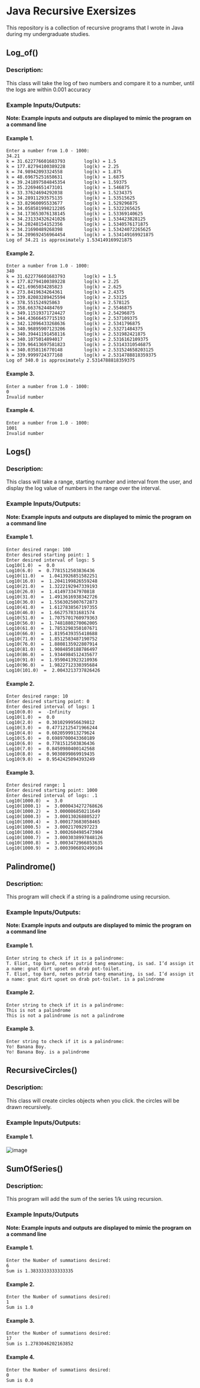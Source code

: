 # Java Recursive Exersizes

This repository is a collection of recursive programs that I wrote in Java during my undergraduate studies.

## Log_of()

### Description:

This class will take the log of two numbers and compare it to a number, until the logs are within 0.001 accuracy

### Example Inputs/Outputs:

**Note: Example inputs and outputs are displayed to mimic the program on a command line**

#### Example 1.

    Enter a number from 1.0 - 1000:
    34.21
    k = 31.622776601683793	 	 log(k) = 1.5
    k = 177.82794100389228	 	 log(k) = 2.25
    k = 74.98942093324558	 	 log(k) = 1.875
    k = 48.69675251658631	 	 log(k) = 1.6875
    k = 39.241897584845354	 	 log(k) = 1.59375
    k = 35.22694651473101	 	 log(k) = 1.546875
    k = 33.37624694292038	 	 log(k) = 1.5234375
    k = 34.28911293575135	 	 log(k) = 1.53515625
    k = 33.82960095533677	 	 log(k) = 1.529296875
    k = 34.058581998212205	 	 log(k) = 1.5322265625
    k = 34.173653076138145	 	 log(k) = 1.53369140625
    k = 34.231334326241026	 	 log(k) = 1.534423828125
    k = 34.20248154152356	 	 log(k) = 1.5340576171875
    k = 34.21690489268398	 	 log(k) = 1.53424072265625
    k = 34.209692456964454	 	 log(k) = 1.534149169921875
    Log of 34.21 is approximately 1.534149169921875

#### Example 2.

    Enter a number from 1.0 - 1000:
    340
    k = 31.622776601683793	 	 log(k) = 1.5
    k = 177.82794100389228	 	 log(k) = 2.25
    k = 421.6965034285823	 	 log(k) = 2.625
    k = 273.8419634264361	 	 log(k) = 2.4375
    k = 339.82083289425594	 	 log(k) = 2.53125
    k = 378.551524925863	 	 log(k) = 2.578125
    k = 358.6637624484769	 	 log(k) = 2.5546875
    k = 349.11519371724427	 	 log(k) = 2.54296875
    k = 344.43666457715193	 	 log(k) = 2.537109375
    k = 342.12096433268636	 	 log(k) = 2.5341796875
    k = 340.96895907123206	 	 log(k) = 2.53271484375
    k = 340.39441191458116	 	 log(k) = 2.531982421875
    k = 340.1075014894017	 	 log(k) = 2.5316162109375
    k = 339.96413697581823	 	 log(k) = 2.53143310546875
    k = 340.0358116770148	 	 log(k) = 2.531524658203125
    k = 339.9999724377168	 	 log(k) = 2.5314788818359375
    Log of 340.0 is approximately 2.5314788818359375

#### Example 3.

    Enter a number from 1.0 - 1000:
    0
    Invalid number

#### Example 4.

    Enter a number from 1.0 - 1000:
    1001
    Invalid number

## Logs()

### Description:

This class will take a range, starting number and interval from the user, and display the log value of numbers in the range over the interval.

### Example Inputs/Outputs:

**Note: Example inputs and outputs are displayed to mimic the program on a command line**

#### Example 1.

    Enter desired range: 100  
    Enter desired starting point: 1
    Enter desired interval of logs: 5
    Log10(1.0)  =  0.0
    Log10(6.0)  =  0.7781512503836436
    Log10(11.0)  =  1.0413926851582251
    Log10(16.0)  =  1.2041199826559248
    Log10(21.0)  =  1.3222192947339193
    Log10(26.0)  =  1.414973347970818
    Log10(31.0)  =  1.4913616938342726
    Log10(36.0)  =  1.5563025007672873
    Log10(41.0)  =  1.6127838567197355
    Log10(46.0)  =  1.662757831681574
    Log10(51.0)  =  1.7075701760979363
    Log10(56.0)  =  1.7481880270062005
    Log10(61.0)  =  1.7853298350107671
    Log10(66.0)  =  1.8195439355418688
    Log10(71.0)  =  1.8512583487190752
    Log10(76.0)  =  1.8808135922807914
    Log10(81.0)  =  1.9084850188786497
    Log10(86.0)  =  1.9344984512435677
    Log10(91.0)  =  1.9590413923210936
    Log10(96.0)  =  1.9822712330395684
    Log10(101.0)  =  2.0043213737826426

#### Example 2.

    Enter desired range: 10
    Enter desired starting point: 0
    Enter desired interval of logs: 1
    Log10(0.0)  =  -Infinity
    Log10(1.0)  =  0.0
    Log10(2.0)  =  0.3010299956639812
    Log10(3.0)  =  0.47712125471966244
    Log10(4.0)  =  0.6020599913279624
    Log10(5.0)  =  0.6989700043360189
    Log10(6.0)  =  0.7781512503836436
    Log10(7.0)  =  0.8450980400142568
    Log10(8.0)  =  0.9030899869919435
    Log10(9.0)  =  0.9542425094393249

#### Example 3.

    Enter desired range: 1
    Enter desired starting point: 1000
    Enter desired interval of logs: .1
    Log10(1000.0)  =  3.0
    Log10(1000.1)  =  3.0000434272768626
    Log10(1000.2)  =  3.000086850211649
    Log10(1000.3)  =  3.000130268805227
    Log10(1000.4)  =  3.000173683058465
    Log10(1000.5)  =  3.00021709297223
    Log10(1000.6)  =  3.0002604985473904
    Log10(1000.7)  =  3.0003038997848126
    Log10(1000.8)  =  3.0003472966853635
    Log10(1000.9)  =  3.0003906892499104


## Palindrome()

### Description:

This program will check if a string is a palindrome using recursion.

### Example Inputs/Outputs:

**Note: Example inputs and outputs are displayed to mimic the program on a command line**

#### Example 1.

    Enter string to check if it is a palindrome:  
    T. Eliot, top bard, notes putrid tang emanating, is sad. I’d assign it a name: gnat dirt upset on drab pot-toilet.  
    T. Eliot, top bard, notes putrid tang emanating, is sad. I’d assign it a name: gnat dirt upset on drab pot-toilet. is a palindrome  

#### Example 2.

    Enter string to check if it is a palindrome:  
    This is not a palindrome  
    This is not a palindrome is not a palindrome  


#### Example 3.

    Enter string to check if it is a palindrome:  
    Yo! Banana Boy.  
    Yo! Banana Boy. is a palindrome  

## RecursiveCircles()  

### Description:

This class will create circles objects when you click. the circles will be drawn recursively.

### Example Inputs/Outputs:

#### Example 1.

![image](https://user-images.githubusercontent.com/32054606/153106319-b403f424-7af9-4deb-8fee-e2a32b829a2b.png)


## SumOfSeries()

### Description:

This program will add the sum of the series 1/k using recursion.

### Example Inputs/Outputs

**Note: Example inputs and outputs are displayed to mimic the program on a command line**

#### Example 1.
    Enter the Number of summations desired:  
    6  
    Sum is 1.3833333333333335  

#### Example 2. 
    Enter the Number of summations desired:  
    1  
    Sum is 1.0  

#### Example 3. 
    Enter the Number of summations desired:  
    17  
    Sum is 1.2783046202163852  

#### Example 4. 
    Enter the Number of summations desired:  
    0  
    Sum is 0.0  
